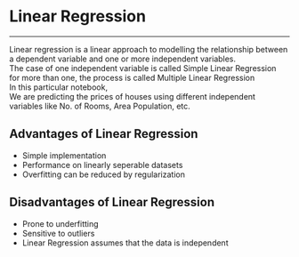 # Linear Regression
<hr>
Linear regression is a linear approach to modelling the relationship between a dependent variable and one or more independent variables.<br>
The case of one independent variable is called Simple Linear Regression <br>
for more than one, the process is called Multiple Linear Regression
<br>
In this particular notebook,<br>
We are predicting the prices of houses using different independent variables like No. of Rooms, Area Population, etc.

## Advantages of Linear Regression 
* Simple implementation
* Performance on linearly seperable datasets
* Overfitting can be reduced by regularization

## Disadvantages of Linear Regression
* Prone to underfitting
* Sensitive to outliers
* Linear Regression assumes that the data is independent
